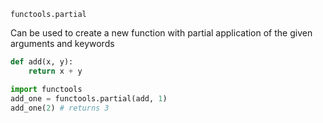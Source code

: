 `functools.partial`

Can be used to create a new function with partial application of the given arguments and keywords

```python
def add(x, y):
    return x + y

import functools
add_one = functools.partial(add, 1)
add_one(2) # returns 3
```
